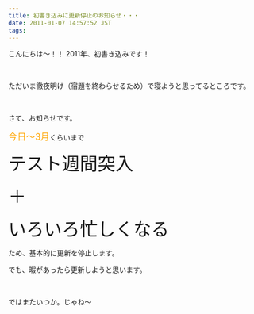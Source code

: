 ```yaml
---
title: 初書き込みに更新停止のお知らせ・・・
date: 2011-01-07 14:57:52 JST
tags: 
---
```

<p>こんにちは～！！ 2011年、初書き込みです！</p>
<p>&nbsp;</p>
<p>ただいま徹夜明け（宿題を終わらせるため）で寝ようと思ってるところです。</p>
<p>&nbsp;</p>
<p>さて、お知らせです。</p>
<p><span style="font-size:18px;"><span style="color:Orange;">今日～3月</span></span>くらいまで</p>
<p><span style="font-size:36px;">テスト週間突入</span></p>
<p><span style="font-size:36px;">＋</span></p>
<p><span style="font-size:36px;">いろいろ忙しくなる</span></p>
<p>ため、基本的に更新を停止します。</p>
<p>でも、暇があったら更新しようと思います。</p>
<p>&nbsp;</p>
<p>ではまたいつか。じゃね～</p>